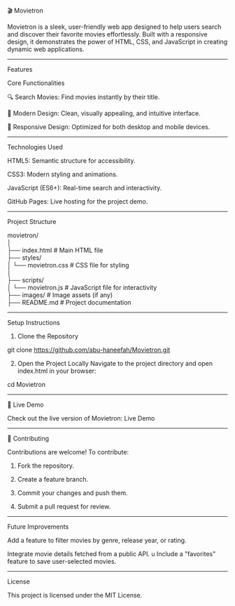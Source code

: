 🎬 Movietron

Movietron is a sleek, user-friendly web app designed to help users search and discover their favorite movies effortlessly. Built with a responsive design, it demonstrates the power of HTML, CSS, and JavaScript in creating dynamic web applications.


---

Features

Core Functionalities

🔍 Search Movies: Find movies instantly by their title.

🎨 Modern Design: Clean, visually appealing, and intuitive interface.

📱 Responsive Design: Optimized for both desktop and mobile devices.



---

Technologies Used

HTML5: Semantic structure for accessibility.

CSS3: Modern styling and animations.

JavaScript (ES6+): Real-time search and interactivity.

GitHub Pages: Live hosting for the project demo.



---

Project Structure

movietron/  
│  
├── index.html          # Main HTML file  
├── styles/  
│   └── movietron.css   # CSS file for styling  
│  
├── scripts/  
│   └── movietron.js    # JavaScript file for interactivity  
├── images/             # Image assets (if any)  
├── README.md           # Project documentation


---

Setup Instructions

1. Clone the Repository



git clone https://github.com/abu-haneefah/Movietron.git

2. Open the Project Locally
Navigate to the project directory and open index.html in your browser:



cd Movietron


---

🎥 Live Demo

Check out the live version of Movietron: Live Demo


---

🤝 Contributing

Contributions are welcome! To contribute:

1. Fork the repository.


2. Create a feature branch.


3. Commit your changes and push them.


4. Submit a pull request for review.




---

Future Improvements

Add a feature to filter movies by genre, release year, or rating.

Integrate movie details fetched from a public API.
u
Include a "favorites" feature to save user-selected movies.



---

License

This project is licensed under the MIT License.

